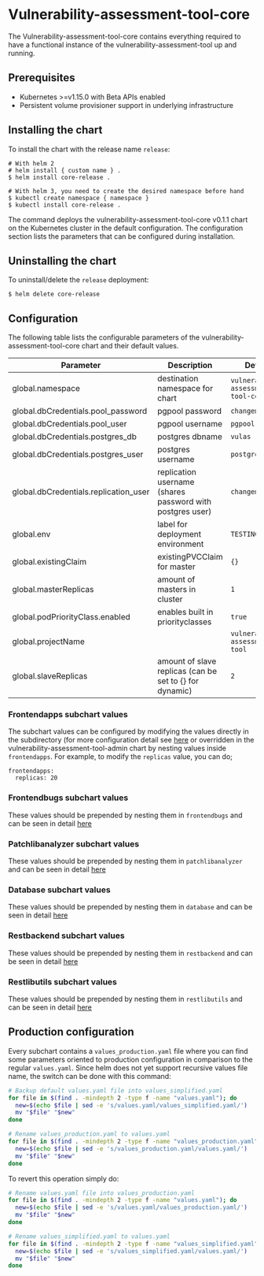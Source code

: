 # Vulnerability-assessment-tool-core

The Vulnerability-assessment-tool-core contains everything required to have a functional instance of the vulnerability-assessment-tool up and running.

## Prerequisites
-   Kubernetes >=v1.15.0 with Beta APIs enabled
-   Persistent volume provisioner support in underlying infrastructure

## Installing the chart
To install the chart with the release name `release`:
```console
# With helm 2
# helm install { custom name } .
$ helm install core-release .

# With helm 3, you need to create the desired namespace before hand
$ kubectl create namespace { namespace }
$ kubectl install core-release .
```

The command deploys the vulnerability-assessment-tool-core v0.1.1 chart on the Kubernetes cluster in the default configuration. The configuration section lists the parameters that can be configured during installation.

## Uninstalling the chart
To uninstall/delete the `release` deployment:
```console
$ helm delete core-release
```

## Configuration
The following table lists the configurable parameters of the vulnerability-assessment-tool-core chart and their default values.

| Parameter                             | Description                                               | Default                              |
| ------------------------------------- | --------------------------------------------------------- | ------------------------------------ |
| global.namespace                      | destination namespace for chart                           | `vulnerability-assessment-tool-core` |
| global.dbCredentials.pool_password    | pgpool password                                           | `changeme`                           |
| global.dbCredentials.pool_user        | pgpool username                                           | `pgpool`                             |
| global.dbCredentials.postgres_db      | postgres dbname                                           | `vulas`                              |
| global.dbCredentials.postgres_user    | postgres username                                         | `postgres`                           |
| global.dbCredentials.replication_user | replication username (shares password with postgres user) | `changeme`                           |
| global.env                            | label for deployment environment                          | `TESTING`                            |
| global.existingClaim                  | existingPVCClaim for master                               | `{}`                                 |
| global.masterReplicas                 | amount of masters in cluster                              | `1`                                  |
| global.podPriorityClass.enabled       | enables built in priorityclasses                          | `true`                               |
| global.projectName                    |                                                           | `vulnerability-assessment-tool`      |
| global.slaveReplicas                  | amount of slave replicas (can be set to {} for dynamic)   | `2`                                  |


### Frontendapps subchart values
The subchart values can be configured by modifying the values directly in the subdirectory (for more configuration detail see [here](charts/frontendapps/README.md) or overridden in the vulnerability-assessment-tool-admin chart by nesting values inside `frontendapps`. For example, to modify the `replicas` value, you can do;
```
frontendapps:
  replicas: 20
```

### Frontendbugs subchart values
These values should be prepended by nesting them in `frontendbugs` and can be seen in detail [here](charts/frontendbugs/README.md)

### Patchlibanalyzer subchart values
These values should be prepended by nesting them in `patchlibanalyzer` and can be seen in detail [here](charts/patchlibanalyzer/README.md)

### Database subchart values
These values should be prepended by nesting them in `database` and can be seen in detail [here](charts/database/README.md)

### Restbackend subchart values
These values should be prepended by nesting them in `restbackend` and can be seen in detail [here](charts/restbackend/README.md)

### Restlibutils subchart values
These values should be prepended by nesting them in `restlibutils` and can be seen in detail [here](charts/restlibutils/README.md)

## Production configuration
Every subchart contains a `values_production.yaml` file where you can find some parameters oriented to production configuration in comparison to the regular `values.yaml`. Since helm does not yet support recursive values file name, the switch can be done with this command:

```sh
# Backup default values.yaml file into values_simplified.yaml
for file in $(find . -mindepth 2 -type f -name "values.yaml"); do
  new=$(echo $file | sed -e 's/values.yaml/values_simplified.yaml/')
  mv "$file" "$new"
done

# Rename values_production.yaml to values.yaml
for file in $(find . -mindepth 2 -type f -name "values_production.yaml"); do
  new=$(echo $file | sed -e 's/values_production.yaml/values.yaml/')
  mv "$file" "$new"
done
```

To revert this operation simply do:
```sh
# Rename values.yaml file into values_production.yaml
for file in $(find . -mindepth 2 -type f -name "values.yaml"); do
  new=$(echo $file | sed -e 's/values.yaml/values_production.yaml/')
  mv "$file" "$new"
done

# Rename values_simplified.yaml to values.yaml
for file in $(find . -mindepth 2 -type f -name "values_simplified.yaml"); do
  new=$(echo $file | sed -e 's/values_simplified.yaml/values.yaml/')
  mv "$file" "$new"
done
```
